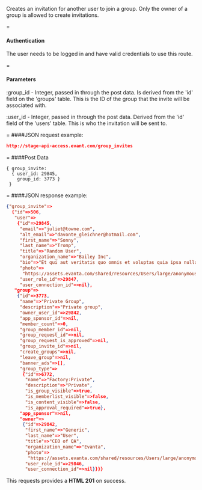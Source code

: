 <!-- --- title: POST /group_invites -->

Creates an invitation for another user to join a group. Only the owner of a group is allowed to create invitations.

=
#### Authentication

The user needs to be logged in and have valid credentials to use this route.

=
#### Parameters

:group_id - Integer, passed in through the post data. Is derived from the 'id' field on the 'groups' table. This is the ID of the group that the invite will be associated with.

:user_id - Integer, passed in through the post data. Derived from the 'id' field of the 'users' table. This is who the invitation will be sent to.

=
####JSON request example:
```json
http://stage-api-access.evant.com/group_invites
```

=
####Post Data
```
{ group_invite: 
  { user_id: 29845, 
    group_id: 3773 } 
 }
```

=
####JSON response example:

```json
{"group_invite"=>
  {"id"=>506,
   "user"=>
    {"id"=>29845,
     "email"=>"juliet@towne.com",
     "alt_email"=>"davonte_gleichner@hotmail.com",
     "first_name"=>"Sonny",
     "last_name"=>"Tromp",
     "title"=>"Random User",
     "organization_name"=>"Bailey Inc",
     "bio"=>"Et qui aut veritatis quo omnis et voluptas quia ipsa nulla.",
     "photo"=>
      "https://assets.evanta.com/shared/resources/Users/large/anonymous2.jpg",
     "user_role_id"=>29847,
     "user_connection_id"=>nil},
   "group"=>
    {"id"=>3773,
     "name"=>"Private Group",
     "description"=>"Private group",
     "owner_user_id"=>29842,
     "app_sponsor_id"=>nil,
     "member_count"=>0,
     "group_member_id"=>nil,
     "group_request_id"=>nil,
     "group_request_is_approved"=>nil,
     "group_invite_id"=>nil,
     "create_groups"=>nil,
     "leave_group"=>nil,
     "banner_ads"=>[],
     "group_type"=>
      {"id"=>6772,
       "name"=>"Factory:Private",
       "description"=>"Private",
       "is_group_visible"=>true,
       "is_memberlist_visible"=>false,
       "is_content_visible"=>false,
       "is_approval_required"=>true},
     "app_sponsor"=>nil,
     "owner"=>
      {"id"=>29842,
       "first_name"=>"Generic",
       "last_name"=>"User",
       "title"=>"CEO of QA",
       "organization_name"=>"Evanta",
       "photo"=>
        "https://assets.evanta.com/shared/resources/Users/large/anonymous2.jpg",
       "user_role_id"=>29846,
       "user_connection_id"=>nil}}}}
```

This requests provides a <strong>HTML 201</strong> on success.